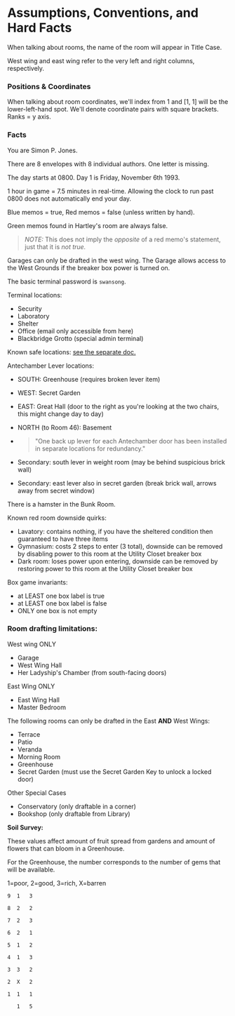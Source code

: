 # Assumptions, Conventions, and Hard Facts

When talking about rooms, the name of the room will appear in Title Case.

West wing and east wing refer to the very left and right columns, respectively.

### Positions & Coordinates

When talking about room coordinates, we'll index from 1 and [1, 1] will be the lower-left-hand spot. We'll denote coordinate pairs with square brackets. Ranks = y axis.

### Facts

You are Simon P. Jones.

There are 8 envelopes with 8 individual authors. One letter is missing.

The day starts at 0800. Day 1 is Friday, November 6th 1993.

1 hour in game = 7.5 minutes in real-time. Allowing the clock to run past 0800 does not automatically end your day.

Blue memos = true, Red memos = false (unless written by hand).

Green memos found in Hartley's room are always false.

> _NOTE:_ This does not imply the _opposite_ of a red memo's statement, just that it is _not true._

Garages can only be drafted in the west wing. The Garage allows access to the West Grounds if the breaker box power is turned on.

The basic terminal password is `swansong`.

Terminal locations:
- Security
- Laboratory
- Shelter
- Office (email only accessible from here)
- Blackbridge Grotto (special admin terminal)

Known safe locations: [see the separate doc.](./dates-combinations-safes.md)

Antechamber Lever locations:
- SOUTH: Greenhouse (requires broken lever item)
- WEST: Secret Garden
- EAST: Great Hall (door to the right as you're looking at the two chairs, this might change day to day)
- NORTH (to Room 46): Basement
- > "One back up lever for each Antechamber door has been installed in separate locations for redundancy."

- Secondary: south lever in weight room (may be behind suspicious brick wall)
- Secondary: east lever also in secret garden (break brick wall, arrows away from secret window)

There is a hamster in the Bunk Room.

Known red room downside quirks:
- Lavatory: contains nothing, if you have the sheltered condition then guaranteed to have three items
- Gymnasium: costs 2 steps to enter (3 total), downside can be removed by disabling power to this room at the Utility Closet breaker box
- Dark room: loses power upon entering, downside can be removed by restoring power to this room at the Utility Closet breaker box

Box game invariants:
- at LEAST one box label is true
- at LEAST one box label is false
- ONLY one box is not empty

### Room drafting limitations:

West wing ONLY
- Garage
- West Wing Hall
- Her Ladyship's Chamber (from south-facing doors)

East Wing ONLY
- East Wing Hall
- Master Bedroom

The following rooms can only be drafted in the East **AND** West Wings:
- Terrace
- Patio
- Veranda
- Morning Room
- Greenhouse
- Secret Garden (must use the Secret Garden Key to unlock a locked door)

Other Special Cases
- Conservatory (only draftable in a corner)
- Bookshop (only draftable from Library)

**Soil Survey:**

These values affect amount of fruit spread from gardens and amount of flowers that can bloom in a Greenhouse.

For the Greenhouse, the number corresponds to the number of gems that will be available.

1=poor, 2=good, 3=rich, X=barren

```
9  1   3

8  2   2

7  2   3

6  2   1

5  1   2

4  1   3

3  3   2

2  X   2

1  1   1

   1   5
```
